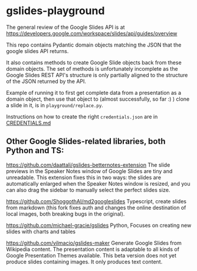 # gslides-playground

The general review of the Google Slides API is at https://developers.google.com/workspace/slides/api/guides/overview

This repo contains Pydantic domain objects matching the JSON that the google slides API returns.

It also contains methods to create Google Slide objects back from these domain objects. 
The set of methods is unfortunately incomplete as the Google Slides REST API's structure
is only partially aligned to the structure of the JSON returned by the API.

Example of running it to first get complete data from a presentation as a domain object,
then use that object to (almost successfully, so far :) ) clone a slide in it, is in
`playground/replace.py`. 

Instructions on how to create the right `credentials.json` are in [CREDENTIALS.md](CREDENTIALS.md)

## Other Google Slides-related libraries, both Python and TS:
https://github.com/daattali/gslides-betternotes-extension 
The slide previews in the Speaker Notes window of Google Slides are tiny and unreadable. This extension fixes this in two ways: the slides are automatically enlarged when the Speaker Notes window is resized, and you can also drag the sidebar to manually select the perfect slides size.

https://github.com/ShoggothAI/md2googleslides Typescript, create slides from markdown (this fork fixes auth and changes the online destination of local images, 
both breaking bugs in the original).

https://github.com/michael-gracie/gslides Python, Focuses on creating new slides with charts and tables

https://github.com/vilmacio/gslides-maker Generate Google Slides from Wikipedia content.
The presentation content is adaptable to all kinds of Google Presentation Themes available.
This beta version does not yet produce slides containing images. It only produces text content.